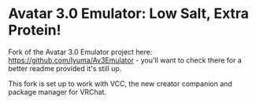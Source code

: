 # Avatar 3.0 Emulator: Low Salt, Extra Protein!

Fork of the Avatar 3.0 Emulator project here: https://github.com/lyuma/Av3Emulator - you'll want to check there for a better readme provided it's still up.

This fork is set up to work with VCC, the new creator companion and package manager for VRChat.
